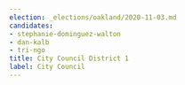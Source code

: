 ```yaml
---
election: _elections/oakland/2020-11-03.md
candidates:
- stephanie-dominguez-walton
- dan-kalb
- tri-ngo
title: City Council District 1
label: City Council
---
```

